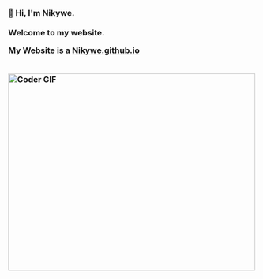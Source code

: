 <h3 align="left">
 <abc>
  <br>👋 Hi, I'm Nikywe.<br>
  <br> Welcome to my website. <br>
  <body> 
<p> My Website is a
<a href = "https://nikywe.github.io/" target="_blank">Nikywe.github.io</a> 
</p> 
</body> 
  <br>
    <img src="https://media.giphy.com/media/SWoSkN6DxTszqIKEqv/giphy.gif" alt="Coder GIF" width="500" height="400">
 </abc>
</h3> 


